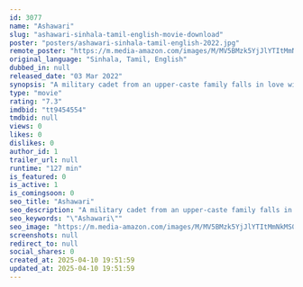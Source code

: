 ```yaml
---
id: 3077
name: "Ashawari"
slug: "ashawari-sinhala-tamil-english-movie-download"
poster: "posters/ashawari-sinhala-tamil-english-2022.jpg"
remote_poster: "https://m.media-amazon.com/images/M/MV5BMzk5YjJlYTItMmNkMS00ZjhlLTk5MDctYjU3MGRjZmRkODBhXkEyXkFqcGdeQXVyOTU1MDkxMjI@._V1_SX300.jpg"
original_language: "Sinhala, Tamil, English"
dubbed_in: null
released_date: "03 Mar 2022"
synopsis: "A military cadet from an upper-caste family falls in love with the daughter of a local station master."
type: "movie"
rating: "7.3"
imdbid: "tt9454554"
tmdbid: null
views: 0
likes: 0
dislikes: 0
author_id: 1
trailer_url: null
runtime: "127 min"
is_featured: 0
is_active: 1
is_comingsoon: 0
seo_title: "Ashawari"
seo_description: "A military cadet from an upper-caste family falls in love with the daughter of a local station master."
seo_keywords: "\"Ashawari\""
seo_image: "https://m.media-amazon.com/images/M/MV5BMzk5YjJlYTItMmNkMS00ZjhlLTk5MDctYjU3MGRjZmRkODBhXkEyXkFqcGdeQXVyOTU1MDkxMjI@._V1_SX300.jpg"
screenshots: null
redirect_to: null
social_shares: 0
created_at: 2025-04-10 19:51:59
updated_at: 2025-04-10 19:51:59
---
```


